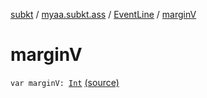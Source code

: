 [subkt](../../index.md) / [myaa.subkt.ass](../index.md) / [EventLine](index.md) / [marginV](./margin-v.md)

# marginV

`var marginV: `[`Int`](https://kotlinlang.org/api/latest/jvm/stdlib/kotlin/-int/index.html) [(source)](https://github.com/Myaamori/SubKt/blob/0.1.9/src/main/kotlin/myaa/subkt/ass/parser.kt#L467)